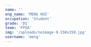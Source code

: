 ```yaml
---
name: ''
eng_name: 'MENG HUI'
occupation: 'Student'
grade: 'D1'
team: 'FPGA'
img: '/uploads/noimage-9-150x150.jpg'
username: 'meng'
---
```


